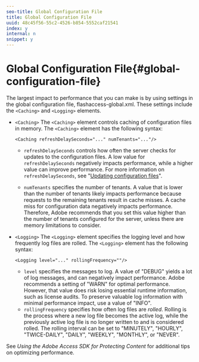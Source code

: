 ```yaml
---
seo-title: Global Configuration File
title: Global Configuration File
uuid: 48c45f56-55c2-4526-b854-5552caf21541
index: y
internal: n
snippet: y
---
```


# Global Configuration File{#global-configuration-file}

The largest impact to performance that you can make is by using settings in the global configuration file, flashaccess-global.xml. These settings include the `<Caching>` and `<Logging>` elements.

* `<Caching>` The `<Caching>` element controls caching of configuration files in memory. The `<Caching>` element has the following syntax: 

  ```
  <Caching refreshDelaySeconds="..." numTenants="..."/>
  ```

    * `refreshDelaySeconds` controls how often the server checks for updates to the configuration files. A low value for `refreshDelaySeconds` negatively impacts performance, while a higher value can improve performance. For more information on `refreshDelaySeconds`, see "[Updating configuration files](../../aaxs-protected-streaming/updating-configuration-files/updating-configuration-files-overview.md)". 
    
    * `numTenants` specifies the number of tenants. A value that is lower than the number of tenants likely impacts performance because requests to the remaining tenants result in cache misses. A cache miss for configuration data negatively impacts performance. Therefore, Adobe recommends that you set this value higher than the number of tenants configured for the server, unless there are memory limitations to consider.

* `<Logging>` The `<Logging>` element specifies the logging level and how frequently log files are rolled. The `<Logging>` element has the following syntax: 

  ```
  <Logging level="..." rollingFrequency=""/>
  ```

    * `level` specifies the messages to log. A value of "DEBUG" yields a lot of log messages, and can negatively impact performance. Adobe recommends a setting of "WARN" for optimal performance. However, that value does risk losing essential runtime information, such as license audits. To preserve valuable log information with minimal performance impact, use a value of "INFO". 
    * `rollingFrequency` specifies how often log files are *rolled*. Rolling is the process where a new log file becomes the active log, while the previously active log file is no longer written to and is considered rolled. The rolling interval can be set to "MINUTELY", "HOURLY", "TWICE-DAILY", "DAILY", "WEEKLY", "MONTHLY", or "NEVER".

See *Using the Adobe Access SDK for Protecting Content* for additional tips on optimizing performance. 
